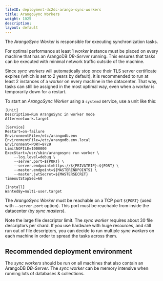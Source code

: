 ```yaml
---
fileID: deployment-dc2dc-arango-sync-workers
title: ArangoSync Workers
weight: 1025
description: 
layout: default
---
```

The _ArangoSync Worker_ is responsible for executing synchronization tasks.

For optimal performance at least 1 _worker_ instance must be placed on
every machine that has an ArangoDB _DB-Server_ running. This ensures that tasks
can be executed with minimal network traffic outside of the machine.

Since _sync workers_ will automatically stop once their TLS server certificate expires
(which is set to 2 years by default), it is recommended to run at least 2 instances
of a _worker_ on every machine in the datacenter. That way, tasks can still be
assigned in the most optimal way, even when a _worker_ is temporarily down for a
restart.

To start an _ArangoSync Worker_ using a `systemd` service, use a unit like this:

```text
[Unit]
Description=Run ArangoSync in worker mode
After=network.target

[Service]
Restart=on-failure
EnvironmentFile=/etc/arangodb.env
EnvironmentFile=/etc/arangodb.env.local
Environment=PORT=8729
LimitNOFILE=1000000
ExecStart=/usr/sbin/arangosync run worker \
    --log.level=debug \
    --server.port=${PORT} \
    --server.endpoint=https://${PRIVATEIP}:${PORT} \
    --master.endpoint=${MASTERENDPOINTS} \
    --master.jwtSecret=${MASTERSECRET}
TimeoutStopSec=60

[Install]
WantedBy=multi-user.target
```

The _ArangoSync Worker_ must be reachable on a TCP port `${PORT}` (used with `--server.port`
option). This port must be reachable from inside the datacenter (by _sync masters_).

Note the large file descriptor limit. The _sync worker_ requires about 30 file descriptors per
shard. If you use hardware with huge resources, and still run out of file descriptors,
you can decide to run multiple _sync workers_ on each machine in order to spread the tasks across them.

## Recommended deployment environment

The _sync workers_ should be run on all machines that also contain an ArangoDB _DB-Server_.
The _sync worker_ can be memory intensive when running lots of databases & collections.
